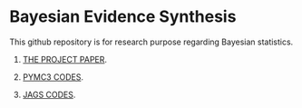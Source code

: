 # Bayesian Evidence Synthesis

This github repository is for research purpose regarding Bayesian statistics.

1. [THE PROJECT PAPER](https://github.com/tom-hc-park/Bayesian-evidence-synthesis-/blob/master/latex/researchpaper.pdf).   

2. [PYMC3 CODES](https://github.com/tom-hc-park/Bayesian-evidence-synthesis-/blob/master/jupyter_notebook/research%20paper.ipynb). 

3. [JAGS CODES](https://github.com/tom-hc-park/Bayesian-evidence-synthesis-/blob/master/Rcodes/JAGS_overdoses.pdf). 


